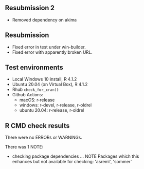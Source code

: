 ## Resubmission 2

* Removed dependency on akima

## Resubmission

* Fixed error in test under win-builder.
* Fixed error with apparently broken URL.

## Test environments
* Local Windows 10 install, R 4.1.2
* Ubuntu 20.04 (on Virtual Box), R 4.1.2
* Rhub `check_for_cran()`
* Github Actions:
    - macOS: r-release
    - windows: r-devel, r-release, r-oldrel
    - ubuntu 20.04: r-release, r-oldrel

## R CMD check results
There were no ERRORs or WARNINGs. 

There was 1 NOTE:

* checking package dependencies ... NOTE
  Packages which this enhances but not available for checking:
    'asreml', 'sommer'
  
  
